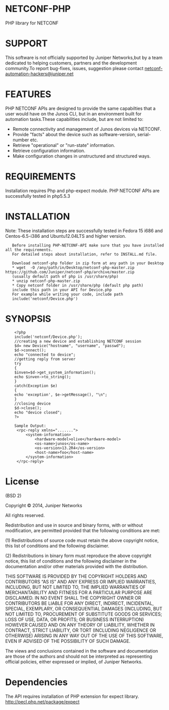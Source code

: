 NETCONF-PHP
============

PHP library for NETCONF

SUPPORT
=======

This software is not officially supported by Juniper Networks,but by a team dedicated to helping customers, partners and the development community.To report bug-fixes, issues, suggestion please contact netconf-automation-hackers@juniper.net

FEATURES
========

PHP NETCONF APIs are designed to provide the same capabilties that a user would have on the Junos CLI, but in an environment built for automation tasks.These capabilities include, but are not limited to:

* Remote connectivity and management of Junos devices via NETCONF.
* Provide "facts" about the device such as software-version, serial-number etc.
* Retrieve "operational" or "run-state" information.
* Retrieve configuration information.
* Make configuration changes in unstructured and structured ways.

REQUIREMENTS
============

Installation requires Php and php-expect module. PHP NETCONF APIs are successfully tested in php5.5.3 

INSTALLATION
============
Note: These installation steps are successfully tested in Fedora 15 i686 and Centos-6.5-i386 and Ubuntu12.04LTS and higher version.

       Before installing PHP-NETCONF-API make sure that you have installed all the requirements.
       For detailed steps about installation, refer to INSTALL.md file.
	
       Download netconf-php folder in zip form at any path in your Desktop
       * wget  -O /any/path/in/Desktop/netconf-php-master.zip https://github.com/Juniper/netconf-php/archive/master.zip           
       (usually default path of php is /usr/share/php)
       * unzip netconf-php-master.zip
       * Copy netconf folder in /usr/share/php (default php path)
       include this path in your API for Device.php 
       For example while writing your code, include path 
       include('netconf/Device.php')

SYNOPSIS
========
        <?php
        include('netconf/Device.php');
        //creating a new device and establishing NETCONF session
        $d= new Device("hostname", "username", "passwd");
        $d->connect();
        echo "connected to device";
        //getting reply from server 
        try
        {
        $inven=$d->get_system_information();
        echo $inven->to_string();
        }
        catch(Exception $e)
        {
        echo 'exception', $e->getMessage(), "\n";
        }
        //closing device
        $d->close();
        echo "device closed";
        ?>

        Sample Output:
  	     <rpc-reply xmlns=".......">
             <system-information>
                 <hardware-model>olive</hardware-model>
                 <os-name>junos</os-name>
                 <os-version>13.2R4</os-version>
                 <host-name>foo</host-name>
             </system-information>
         </rpc-reply>


License
=======
(BSD 2)

Copyright © 2014, Juniper Networks

All rights reserved.

Redistribution and use in source and binary forms, with or without modification, are permitted provided that the following conditions are met:

(1) Redistributions of source code must retain the above copyright notice, this list of conditions and the following disclaimer.

(2) Redistributions in binary form must reproduce the above copyright notice, this list of conditions and the following disclaimer in the documentation and/or other materials provided with the distribution.

THIS SOFTWARE IS PROVIDED BY THE COPYRIGHT HOLDERS AND CONTRIBUTORS “AS IS” AND ANY EXPRESS OR IMPLIED WARRANTIES, INCLUDING, BUT NOT LIMITED TO, THE IMPLIED WARRANTIES OF MERCHANTABILITY AND FITNESS FOR A PARTICULAR PURPOSE ARE DISCLAIMED. IN NO EVENT SHALL THE COPYRIGHT OWNER OR CONTRIBUTORS BE LIABLE FOR ANY DIRECT, INDIRECT, INCIDENTAL, SPECIAL, EXEMPLARY, OR CONSEQUENTIAL DAMAGES (INCLUDING, BUT NOT LIMITED TO, PROCUREMENT OF SUBSTITUTE GOODS OR SERVICES; LOSS OF USE, DATA, OR PROFITS; OR BUSINESS INTERRUPTION) HOWEVER CAUSED AND ON ANY THEORY OF LIABILITY, WHETHER IN CONTRACT, STRICT LIABILITY, OR TORT (INCLUDING NEGLIGENCE OR OTHERWISE) ARISING IN ANY WAY OUT OF THE USE OF THIS SOFTWARE, EVEN IF ADVISED OF THE POSSIBILITY OF SUCH DAMAGE.

The views and conclusions contained in the software and documentation are those of the authors and should not be interpreted as representing official policies, either expressed or implied, of Juniper Networks.

Dependencies
============
The API requires installation of PHP extension for expect library.
http://pecl.php.net/package/expect

